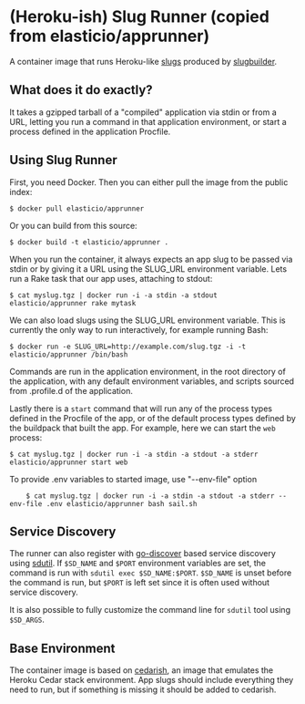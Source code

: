 # (Heroku-ish) Slug Runner (copied from elasticio/apprunner)

A container image that runs Heroku-like
[slugs](https://devcenter.heroku.com/articles/slug-compiler) produced by
[slugbuilder](/slugbuilder).

## What does it do exactly?

It takes a gzipped tarball of a "compiled" application via stdin or from a URL,
letting you run a command in that application environment, or start a process
defined in the application Procfile.

## Using Slug Runner

First, you need Docker. Then you can either pull the image from the public
index:

	$ docker pull elasticio/apprunner

Or you can build from this source:

	$ docker build -t elasticio/apprunner .

When you run the container, it always expects an app slug to be passed via stdin
or by giving it a URL using the SLUG_URL environment variable. Lets run a Rake
task that our app uses, attaching to stdout:

	$ cat myslug.tgz | docker run -i -a stdin -a stdout elasticio/apprunner rake mytask

We can also load slugs using the SLUG_URL environment variable. This is
currently the only way to run interactively, for example running Bash:

	$ docker run -e SLUG_URL=http://example.com/slug.tgz -i -t elasticio/apprunner /bin/bash

Commands are run in the application environment, in the root directory of the
application, with any default environment variables, and scripts sourced from
.profile.d of the application.

Lastly there is a `start` command that will run any of the process types defined
in the Procfile of the app, or of the default process types defined by the
buildpack that built the app. For example, here we can start the `web` process:

	$ cat myslug.tgz | docker run -i -a stdin -a stdout -a stderr elasticio/apprunner start web
	
To provide .env variables to started image, use "--env-file" option 

        $ cat myslug.tgz | docker run -i -a stdin -a stdout -a stderr --env-file .env elasticio/apprunner bash sail.sh

## Service Discovery

The runner can also register with [go-discover](/discoverd/client) based service
discovery using [sdutil](/sdutil). If `$SD_NAME` and `$PORT` environment
variables are set, the command is run with `sdutil exec $SD_NAME:$PORT`.
`$SD_NAME` is unset before the command is run, but `$PORT` is left set since it
is often used without service discovery.

It is also possible to fully customize the command line for `sdutil` tool using
`$SD_ARGS`.

## Base Environment

The container image is based on
[cedarish](/util/cedarish), an image that emulates the
Heroku Cedar stack environment. App slugs should include everything they need to
run, but if something is missing it should be added to cedarish.
